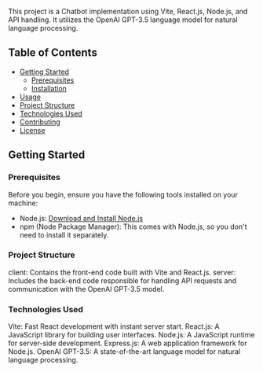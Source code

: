 This project is a Chatbot implementation using Vite, React.js, Node.js, and API handling. It utilizes the OpenAI GPT-3.5 language model for natural language processing.

## Table of Contents

- [Getting Started](#getting-started)
  - [Prerequisites](#prerequisites)
  - [Installation](#installation)
- [Usage](#usage)
- [Project Structure](#project-structure)
- [Technologies Used](#technologies-used)
- [Contributing](#contributing)
- [License](#license)

## Getting Started

### Prerequisites

Before you begin, ensure you have the following tools installed on your machine:

- Node.js: [Download and Install Node.js](https://nodejs.org/)
- npm (Node Package Manager): This comes with Node.js, so you don't need to install it separately.

### Project Structure
client: Contains the front-end code built with Vite and React.js.
server: Includes the back-end code responsible for handling API requests and communication with the OpenAI GPT-3.5 model.

### Technologies Used
Vite: Fast React development with instant server start.
React.js: A JavaScript library for building user interfaces.
Node.js: A JavaScript runtime for server-side development.
Express.js: A web application framework for Node.js.
OpenAI GPT-3.5: A state-of-the-art language model for natural language processing.
